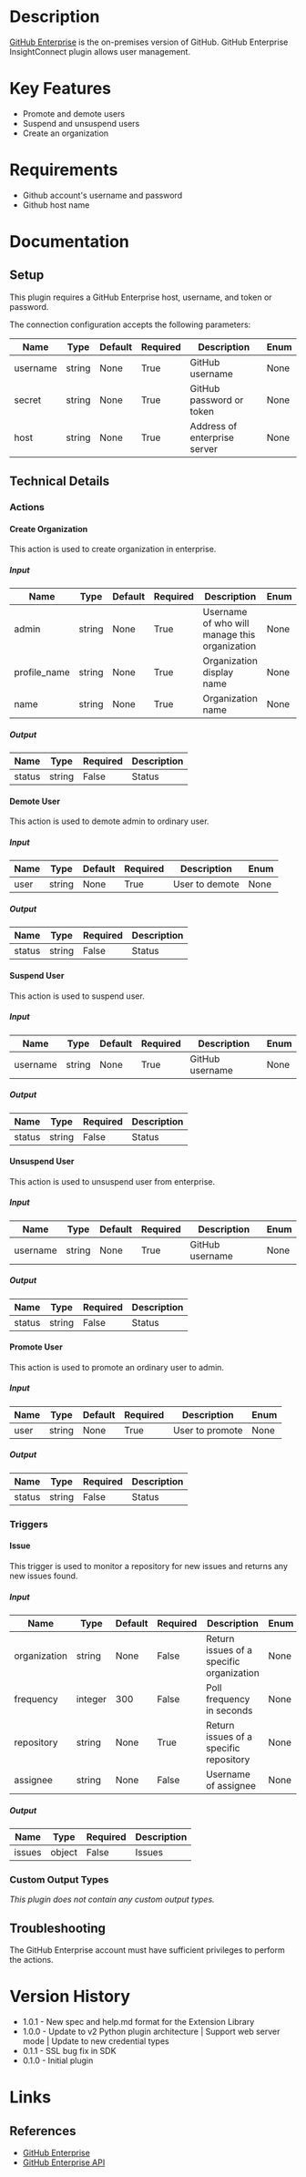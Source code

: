 # Description

[GitHub Enterprise](https://enterprise.github.com/) is the on-premises version of GitHub.
GitHub Enterprise InsightConnect plugin allows user management.

# Key Features

* Promote and demote users
* Suspend and unsuspend users
* Create an organization

# Requirements

* Github account's username and password
* Github host name

# Documentation

## Setup

This plugin requires a GitHub Enterprise host, username, and token or password.

The connection configuration accepts the following parameters:

|Name|Type|Default|Required|Description|Enum|
|----|----|-------|--------|-----------|----|
|username|string|None|True|GitHub username|None|
|secret|string|None|True|GitHub password or token|None|
|host|string|None|True|Address of enterprise server|None|

## Technical Details

### Actions

#### Create Organization

This action is used to create organization in enterprise.

##### Input

|Name|Type|Default|Required|Description|Enum|
|----|----|-------|--------|-----------|----|
|admin|string|None|True|Username of who will manage this organization|None|
|profile_name|string|None|True|Organization display name|None|
|name|string|None|True|Organization name|None|

##### Output

|Name|Type|Required|Description|
|----|----|--------|-----------|
|status|string|False|Status|

#### Demote User

This action is used to demote admin to ordinary user.

##### Input

|Name|Type|Default|Required|Description|Enum|
|----|----|-------|--------|-----------|----|
|user|string|None|True|User to demote|None|

##### Output

|Name|Type|Required|Description|
|----|----|--------|-----------|
|status|string|False|Status|

#### Suspend User

This action is used to suspend user.

##### Input

|Name|Type|Default|Required|Description|Enum|
|----|----|-------|--------|-----------|----|
|username|string|None|True|GitHub username|None|

##### Output

|Name|Type|Required|Description|
|----|----|--------|-----------|
|status|string|False|Status|

#### Unsuspend User

This action is used to unsuspend user from enterprise.

##### Input

|Name|Type|Default|Required|Description|Enum|
|----|----|-------|--------|-----------|----|
|username|string|None|True|GitHub username|None|

##### Output

|Name|Type|Required|Description|
|----|----|--------|-----------|
|status|string|False|Status|

#### Promote User

This action is used to promote an ordinary user to admin.

##### Input

|Name|Type|Default|Required|Description|Enum|
|----|----|-------|--------|-----------|----|
|user|string|None|True|User to promote|None|

##### Output

|Name|Type|Required|Description|
|----|----|--------|-----------|
|status|string|False|Status|

### Triggers

#### Issue

This trigger is used to monitor a repository for new issues and returns any new issues found.

##### Input

|Name|Type|Default|Required|Description|Enum|
|----|----|-------|--------|-----------|----|
|organization|string|None|False|Return issues of a specific organization|None|
|frequency|integer|300|False|Poll frequency in seconds|None|
|repository|string|None|True|Return issues of a specific repository|None|
|assignee|string|None|False|Username of assignee|None|

##### Output

|Name|Type|Required|Description|
|----|----|--------|-----------|
|issues|object|False|Issues|

### Custom Output Types

_This plugin does not contain any custom output types._

## Troubleshooting

The GitHub Enterprise account must have sufficient privileges to perform the actions.

# Version History

* 1.0.1 - New spec and help.md format for the Extension Library
* 1.0.0 - Update to v2 Python plugin architecture | Support web server mode | Update to new credential types
* 0.1.1 - SSL bug fix in SDK
* 0.1.0 - Initial plugin

# Links

## References

* [GitHub Enterprise](https://enterprise.github.com/home)
* [GitHub Enterprise API](https://developer.github.com/v3/enterprise/)

